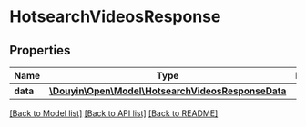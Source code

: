 # HotsearchVideosResponse

## Properties
Name | Type | Description | Notes
------------ | ------------- | ------------- | -------------
**data** | [**\Douyin\Open\Model\HotsearchVideosResponseData**](HotsearchVideosResponseData.md) |  | [optional] 

[[Back to Model list]](../../README.md#documentation-for-models) [[Back to API list]](../../README.md#documentation-for-api-endpoints) [[Back to README]](../../README.md)


